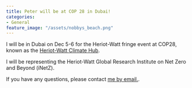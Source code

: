 ```yaml
---
title: Peter will be at COP 28 in Dubai!
categories:
- General
feature_image: "/assets/nobbys_beach.png"
---
```


I will be in Dubai on Dec 5-6 for the Heriot-Watt fringe event at COP28, known as the [Heriot-Watt Climate Hub](https://www.hw.ac.uk/dubai/climatehub/). 

I will be representing the Heriot-Watt Global Research Institute on Net Zero and Beyond (iNetZ). 


If you have any questions, please contact <a href="mailto:P.Cummings@hw.ac.uk">me by email.</a>.
